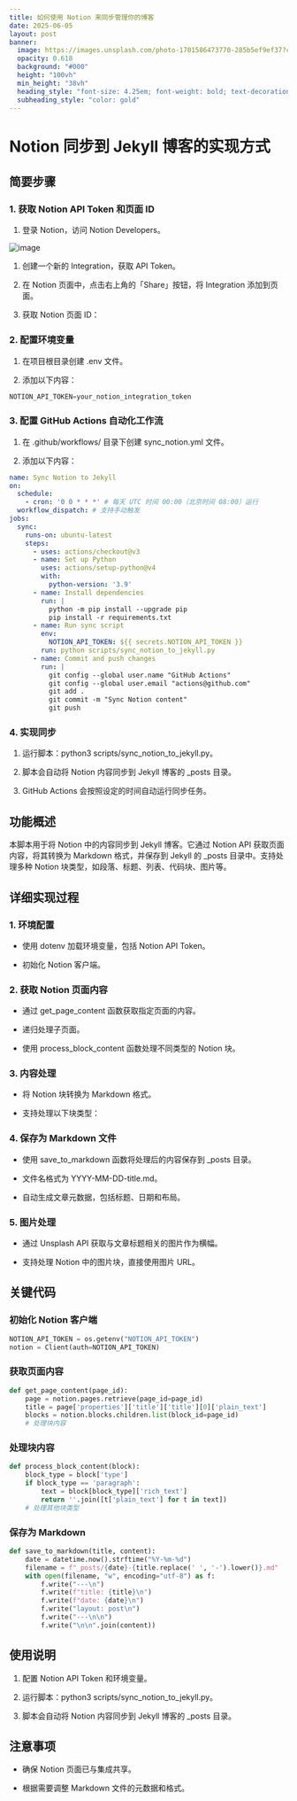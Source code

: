```yaml
---
title: 如何使用 Notion 来同步管理你的博客
date: 2025-06-05
layout: post
banner:
  image: https://images.unsplash.com/photo-1701586473770-285b5ef9ef37?crop=entropy&cs=tinysrgb&fit=max&fm=jpg&ixid=M3w2OTIwMzJ8MHwxfHJhbmRvbXx8fHx8fHx8fDE3NDkxMTkwNzF8&ixlib=rb-4.1.0&q=80&w=1080
  opacity: 0.618
  background: "#000"
  height: "100vh"
  min_height: "38vh"
  heading_style: "font-size: 4.25em; font-weight: bold; text-decoration: underline"
  subheading_style: "color: gold"
---
```


# Notion 同步到 Jekyll 博客的实现方式

## 简要步骤

### 1. 获取 Notion API Token 和页面 ID

1. 登录 Notion，访问 Notion Developers。

![image](https://prod-files-secure.s3.us-west-2.amazonaws.com/a7a0cc5a-89b9-4cda-8686-1fba0ca52f40/d19c1afe-dea5-4312-9333-786b0ba83054/image.png?X-Amz-Algorithm=AWS4-HMAC-SHA256&X-Amz-Content-Sha256=UNSIGNED-PAYLOAD&X-Amz-Credential=ASIAZI2LB4665QTVNVFH%2F20250605%2Fus-west-2%2Fs3%2Faws4_request&X-Amz-Date=20250605T102431Z&X-Amz-Expires=3600&X-Amz-Security-Token=IQoJb3JpZ2luX2VjEGsaCXVzLXdlc3QtMiJHMEUCIQDJEhTIjJb4IGvxboLBsal%2FgP5ZHYZUhFV3vn29ZbsH3gIgWZqGllSyTGfg4vOieIphpFRuIgrkXiK83pgub07%2FmMwq%2FwMIQxAAGgw2Mzc0MjMxODM4MDUiDL1g6s1ftANWujAFhircA2xdswNncXFfz1A6IvpnrSNCBKqSSuVAYJmaYbrzaN2a0RBlEtzZOkR2Q%2Fe%2Fxg7bgoz1A0zjTmZF88YmJmqGM9uqn9OXRQIyPePHoCQEvuFpkDSYfZshx%2B7AukwIHYGdp3IwgM%2FwgQ2%2B5IL5%2FWTTryyMGRV61PJoNmdDPrP427gcRqlvm%2F8ikLIQXsouaLIlDPAsS9ZDGgGcwaBaKMc%2F71IXHhjAqGVCvEDEyc9yAxXZJYkaFd7ZkKtb0Ruh%2BZ3kOEiqQ2en8eqejJ44wrYWFoq3%2FdXP%2BECZ0iwgvTn3tKFJ%2BQA2I4pXOvycOaM8AwEDAC3ahug0H6QNTDRXJpROyQIa4wtgHDuaUUK%2FOBddcqVqxGU1JFfaKkIdYyJd%2FhxTlXzUxiVEeF7tzZ9trXyVAo9D6891jNknLbPLhXe43%2FLFNV%2BjmAoejFLD1n1eSf%2BLSQKahsd8S7S%2FMVRI4rWJ6C9O30p3ZYYE6H%2FRr03v4ebYxTtAdLuwxn9BVp43iyU4TZCw7AQDp2TEZpk3RuS4zOQqh5k4f3t42Vmb1Qg%2BAriivZZGGvCF9dVMTshojOX9JDsGXtRCRMOlr2QrJg%2BI7ad0fL0rubOu1pP3bpTW7bdUY3pmJjaDJQkwu7VsMOjehcIGOqUBAuxLD2Q8XoZjLgN0I8l2JnnFbQxXAk2MRJKpGuD5PhW2yNUYr3aPeKbLCAbJWBFIN%2F7HSTGnTYPbZzVmeTZH0ml0gYXuh0rL0eGQLZ7TTEhn2hAFjXTm7jnE3Gxpf1qCsK7CZ4ZJELBbfp2iqKp25ppMrbyX1Oba9ab7ZH4inyAwywUQwNsu88F%2Fpr5d5a0n6F6pspcLGGSWlmMcDaaX42frMdaI&X-Amz-Signature=8615aff33f5cdc77b35bc10c936ded615f4d05583072d712e33259444aecb4d2&X-Amz-SignedHeaders=host&x-id=GetObject)

1. 创建一个新的 Integration，获取 API Token。

1. 在 Notion 页面中，点击右上角的「Share」按钮，将 Integration 添加到页面。

1. 获取 Notion 页面 ID：


### 2. 配置环境变量

1. 在项目根目录创建 .env 文件。

1. 添加以下内容：

```javascript
NOTION_API_TOKEN=your_notion_integration_token
```

### 3. 配置 GitHub Actions 自动化工作流

1. 在 .github/workflows/ 目录下创建 sync_notion.yml 文件。

1. 添加以下内容：

```yaml
name: Sync Notion to Jekyll
on:
  schedule:
    - cron: '0 0 * * *' # 每天 UTC 时间 00:00（北京时间 08:00）运行
  workflow_dispatch: # 支持手动触发
jobs:
  sync:
    runs-on: ubuntu-latest
    steps:
      - uses: actions/checkout@v3
      - name: Set up Python
        uses: actions/setup-python@v4
        with:
          python-version: '3.9'
      - name: Install dependencies
        run: |
          python -m pip install --upgrade pip
          pip install -r requirements.txt
      - name: Run sync script
        env:
          NOTION_API_TOKEN: ${{ secrets.NOTION_API_TOKEN }}
        run: python scripts/sync_notion_to_jekyll.py
      - name: Commit and push changes
        run: |
          git config --global user.name "GitHub Actions"
          git config --global user.email "actions@github.com"
          git add .
          git commit -m "Sync Notion content"
          git push
```

### 4. 实现同步

1. 运行脚本：python3 scripts/sync_notion_to_jekyll.py。

1. 脚本会自动将 Notion 内容同步到 Jekyll 博客的 _posts 目录。

1. GitHub Actions 会按照设定的时间自动运行同步任务。

## 功能概述

本脚本用于将 Notion 中的内容同步到 Jekyll 博客。它通过 Notion API 获取页面内容，将其转换为 Markdown 格式，并保存到 Jekyll 的 _posts 目录中。支持处理多种 Notion 块类型，如段落、标题、列表、代码块、图片等。

## 详细实现过程

### 1. 环境配置

- 使用 dotenv 加载环境变量，包括 Notion API Token。

- 初始化 Notion 客户端。

### 2. 获取 Notion 页面内容

- 通过 get_page_content 函数获取指定页面的内容。

- 递归处理子页面。

- 使用 process_block_content 函数处理不同类型的 Notion 块。

### 3. 内容处理

- 将 Notion 块转换为 Markdown 格式。

- 支持处理以下块类型：


### 4. 保存为 Markdown 文件

- 使用 save_to_markdown 函数将处理后的内容保存到 _posts 目录。

- 文件名格式为 YYYY-MM-DD-title.md。

- 自动生成文章元数据，包括标题、日期和布局。

### 5. 图片处理

- 通过 Unsplash API 获取与文章标题相关的图片作为横幅。

- 支持处理 Notion 中的图片块，直接使用图片 URL。

## 关键代码

### 初始化 Notion 客户端

```python
NOTION_API_TOKEN = os.getenv("NOTION_API_TOKEN")
notion = Client(auth=NOTION_API_TOKEN)
```

### 获取页面内容

```python
def get_page_content(page_id):
    page = notion.pages.retrieve(page_id=page_id)
    title = page['properties']['title']['title'][0]['plain_text']
    blocks = notion.blocks.children.list(block_id=page_id)
    # 处理块内容
```

### 处理块内容

```python
def process_block_content(block):
    block_type = block['type']
    if block_type == 'paragraph':
        text = block[block_type]['rich_text']
        return ''.join([t['plain_text'] for t in text])
    # 处理其他块类型
```

### 保存为 Markdown

```python
def save_to_markdown(title, content):
    date = datetime.now().strftime("%Y-%m-%d")
    filename = f"_posts/{date}-{title.replace(' ', '-').lower()}.md"
    with open(filename, "w", encoding="utf-8") as f:
        f.write("---\n")
        f.write(f"title: {title}\n")
        f.write(f"date: {date}\n")
        f.write("layout: post\n")
        f.write("---\n\n")
        f.write("\n\n".join(content))
```

## 使用说明

1. 配置 Notion API Token 和环境变量。

1. 运行脚本：python3 scripts/sync_notion_to_jekyll.py。

1. 脚本会自动将 Notion 内容同步到 Jekyll 博客的 _posts 目录。

## 注意事项

- 确保 Notion 页面已与集成共享。

- 根据需要调整 Markdown 文件的元数据和格式。
